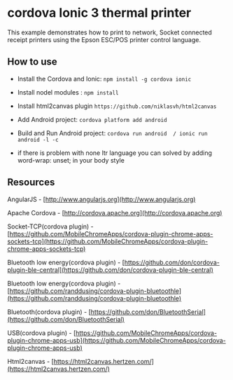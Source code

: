 # cordova Ionic 3 thermal printer

This example demonstrates how to print to network, Socket connected receipt printers using the Epson ESC/POS printer control language.


## How to use

* Install the Cordova and Ionic: ``` npm install -g cordova ionic ```
* Install nodel modules : ``` npm install ```
* Install html2canvas plugin ``` https://github.com/niklasvh/html2canvas ```
* Add Android project: ``` cordova platform add android ``` 
* Build and Run Android project: ``` cordova run android  / ionic run android -l -c ``` 

* if there is problem with none ltr language you can solved by adding word-wrap: unset; in your body style

## Resources

AngularJS - [http://www.angularjs.org](http://www.angularjs.org)

Apache Cordova - [http://cordova.apache.org](http://cordova.apache.org)

Socket-TCP(cordova plugin) - [https://github.com/MobileChromeApps/cordova-plugin-chrome-apps-sockets-tcp](https://github.com/MobileChromeApps/cordova-plugin-chrome-apps-sockets-tcp)

Bluetooth low energy(cordova plugin) - [https://github.com/don/cordova-plugin-ble-central](https://github.com/don/cordova-plugin-ble-central)

Bluetooth low energy(cordova plugin) - [https://github.com/randdusing/cordova-plugin-bluetoothle](https://github.com/randdusing/cordova-plugin-bluetoothle)

Bluetooth(cordova plugin) - [https://github.com/don/BluetoothSerial](https://github.com/don/BluetoothSerial)

USB(cordova plugin) - [https://github.com/MobileChromeApps/cordova-plugin-chrome-apps-usb](https://github.com/MobileChromeApps/cordova-plugin-chrome-apps-usb)

Html2canvas - [https://html2canvas.hertzen.com/](https://html2canvas.hertzen.com/)

